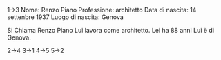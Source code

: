 
1->3
Nome: Renzo Piano
Professione: architetto
Data di nascita: 14 settenbre 1937
Luogo di nascita: Genova

Si Chiama Renzo Piano
Lui lavora come architetto.
Lei ha 88 anni
Lui è di Genova.

2->4
3->1
4->5
5->2